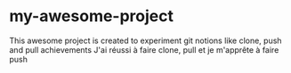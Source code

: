 # my-awesome-project
This awesome project is created to experiment git notions like clone, push and pull
achievements
J'ai réussi à faire clone, pull et je m'apprête à faire push 


